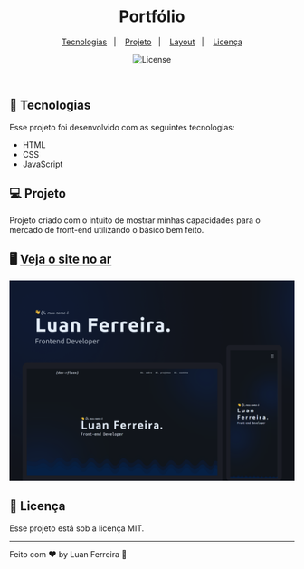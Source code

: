 <h1 align="center"> Portfólio </h1>

<p align="center">
  <a href="#-tecnologias">Tecnologias</a>&nbsp;&nbsp;&nbsp;|&nbsp;&nbsp;&nbsp;
  <a href="#-projeto">Projeto</a>&nbsp;&nbsp;&nbsp;|&nbsp;&nbsp;&nbsp;
  <a href="#-layout">Layout</a>&nbsp;&nbsp;&nbsp;|&nbsp;&nbsp;&nbsp;
  <a href="#memo-licença">Licença</a>
</p>

<p align="center">
  <img alt="License" src="https://img.shields.io/static/v1?label=license&message=MIT&color=49AA26&labelColor=000000">
</p>

<br>

## 🚀 Tecnologias

Esse projeto foi desenvolvido com as seguintes tecnologias:

- HTML
- CSS
- JavaScript

## 💻 Projeto
 
 Projeto criado com o intuito de mostrar minhas capacidades para o mercado de front-end utilizando o básico bem feito.

## 🖥️ [Veja o site no ar](https://rfluan.github.io/portfolio/)
![foto](./.github/capa.png)

## :memo: Licença

Esse projeto está sob a licença MIT.

---

Feito com ♥ by Luan Ferreira :wave:
